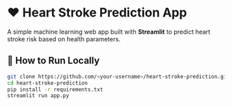 # ❤️ Heart Stroke Prediction App

A simple machine learning web app built with **Streamlit** to predict heart stroke risk based on health parameters.

## 🚀 How to Run Locally
```bash
git clone https://github.com/<your-username>/heart-stroke-prediction.git
cd heart-stroke-prediction
pip install -r requirements.txt
streamlit run app.py
